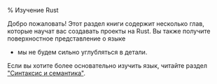 % Изучение Rust

Добро пожаловать! Этот раздел книги содержит несколько глав, которые научат вас
создавать проекты на Rust. Вы также получите поверхностное представление о языке
- мы не будем сильно углубляться в детали.

Если вы хотите более основательно изучить язык, читайте раздел ["Синтаксис и
семантика"][ss].

[ss]: syntax-and-semantics.html
